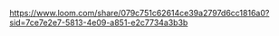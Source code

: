 https://www.loom.com/share/079c751c62614ce39a2797d6cc1816a0?sid=7ce7e2e7-5813-4e09-a851-e2c7734a3b3b
